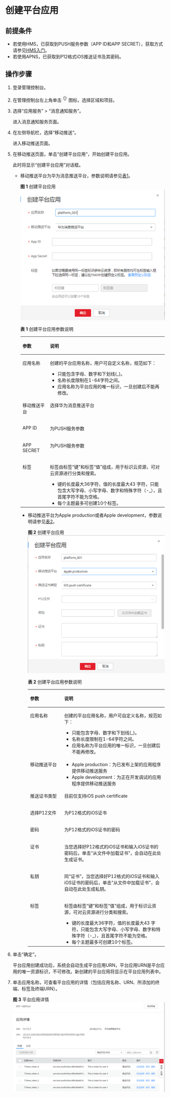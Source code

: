 # 创建平台应用<a name="ZH-CN_TOPIC_0078063242"></a>

## 前提条件<a name="section15138112616581"></a>

-   若使用HMS，已获取到PUSH服务参数（APP ID和APP SECRET），获取方式请参见[HMS入门](HMS入门.md)。
-   若使用APNS，已获取到P12格式iOS推送证书及其密码。

## 操作步骤<a name="section514973615550"></a>

1.  登录管理控制台。
2.  在管理控制台左上角单击![](figures/icon-region.png)图标，选择区域和项目。
3.  选择“应用服务” \> “消息通知服务”。

    进入消息通知服务页面。

4.  在左侧导航栏，选择“移动推送“。

    进入移动推送页面。

5.  在移动推送页面，单击“创建平台应用“，开始创建平台应用。

    此时将显示“创建平台应用”对话框。

    -   移动推送平台为华为消息推送平台，参数说明请参见[表1](#table1733410171414)。

        **图 1**  创建平台应用<a name="fig592902975613"></a>  
        ![](figures/创建平台应用.png "创建平台应用")

        **表 1**  创建平台应用参数说明

        <a name="table1733410171414"></a>
        <table><thead align="left"><tr id="row1033480141412"><th class="cellrowborder" valign="top" width="19%" id="mcps1.2.3.1.1"><p id="p833418011414"><a name="p833418011414"></a><a name="p833418011414"></a>参数</p>
        </th>
        <th class="cellrowborder" valign="top" width="81%" id="mcps1.2.3.1.2"><p id="p113344014144"><a name="p113344014144"></a><a name="p113344014144"></a>说明</p>
        </th>
        </tr>
        </thead>
        <tbody><tr id="row833412010145"><td class="cellrowborder" valign="top" width="19%" headers="mcps1.2.3.1.1 "><p id="p1333415021413"><a name="p1333415021413"></a><a name="p1333415021413"></a>应用名称</p>
        </td>
        <td class="cellrowborder" valign="top" width="81%" headers="mcps1.2.3.1.2 "><p id="zh-cn_topic_0043394871_p44258107153632"><a name="zh-cn_topic_0043394871_p44258107153632"></a><a name="zh-cn_topic_0043394871_p44258107153632"></a>创建的平台应用名称，用户可自定义名称，规范如下：</p>
        <a name="zh-cn_topic_0043394871_ul40971925153757"></a><a name="zh-cn_topic_0043394871_ul40971925153757"></a><ul id="zh-cn_topic_0043394871_ul40971925153757"><li>只能包含字母、数字和下划线(_)。</li><li>名称长度限制在1-64字符之间。</li><li>应用名称为平台应用的唯一标识，一旦创建后不能再修改。</li></ul>
        </td>
        </tr>
        <tr id="row2342115214268"><td class="cellrowborder" valign="top" width="19%" headers="mcps1.2.3.1.1 "><p id="p234235211263"><a name="p234235211263"></a><a name="p234235211263"></a>移动推送平台</p>
        </td>
        <td class="cellrowborder" valign="top" width="81%" headers="mcps1.2.3.1.2 "><p id="p33422052132618"><a name="p33422052132618"></a><a name="p33422052132618"></a>选择华为消息推送平台</p>
        </td>
        </tr>
        <tr id="row1233418051419"><td class="cellrowborder" valign="top" width="19%" headers="mcps1.2.3.1.1 "><p id="p1233470191417"><a name="p1233470191417"></a><a name="p1233470191417"></a>APP ID</p>
        </td>
        <td class="cellrowborder" valign="top" width="81%" headers="mcps1.2.3.1.2 "><p id="p1334303142"><a name="p1334303142"></a><a name="p1334303142"></a>为PUSH服务参数</p>
        </td>
        </tr>
        <tr id="row93346013146"><td class="cellrowborder" valign="top" width="19%" headers="mcps1.2.3.1.1 "><p id="p2350120101412"><a name="p2350120101412"></a><a name="p2350120101412"></a>APP SECRET</p>
        </td>
        <td class="cellrowborder" valign="top" width="81%" headers="mcps1.2.3.1.2 "><p id="p1258323643414"><a name="p1258323643414"></a><a name="p1258323643414"></a>为PUSH服务参数</p>
        </td>
        </tr>
        <tr id="row7997184012249"><td class="cellrowborder" valign="top" width="19%" headers="mcps1.2.3.1.1 "><p id="p1771744410247"><a name="p1771744410247"></a><a name="p1771744410247"></a>标签</p>
        </td>
        <td class="cellrowborder" valign="top" width="81%" headers="mcps1.2.3.1.2 "><p id="p860661310433"><a name="p860661310433"></a><a name="p860661310433"></a>标签由标签“键”和标签“值”组成，用于标识云资源，可对云资源进行分类和搜索。</p>
        <a name="ul1560610134435"></a><a name="ul1560610134435"></a><ul id="ul1560610134435"><li>键的长度最大36字符，值的长度最大43 字符，只能包含大写字母、小写字母、数字和特殊字符（-_），且首尾字符不能为空格。</li><li>每个主题最多可创建10个标签。</li></ul>
        </td>
        </tr>
        </tbody>
        </table>

        -   移动推送平台为Apple production或者Apple development，参数说明请参见[表2](#table1822103382)。

            **图 2**  创建平台应用<a name="fig1324217461179"></a>  
            ![](figures/创建平台应用-2.png "创建平台应用-2")

            **表 2**  创建平台应用参数说明

            <a name="table1822103382"></a>
            <table><thead align="left"><tr id="row198221333810"><th class="cellrowborder" valign="top" width="25%" id="mcps1.2.3.1.1"><p id="p1635063913815"><a name="p1635063913815"></a><a name="p1635063913815"></a>参数</p>
            </th>
            <th class="cellrowborder" valign="top" width="75%" id="mcps1.2.3.1.2"><p id="p1935016397810"><a name="p1935016397810"></a><a name="p1935016397810"></a>说明</p>
            </th>
            </tr>
            </thead>
            <tbody><tr id="row88221038815"><td class="cellrowborder" valign="top" width="25%" headers="mcps1.2.3.1.1 "><p id="p1813210342811"><a name="p1813210342811"></a><a name="p1813210342811"></a>应用名称</p>
            </td>
            <td class="cellrowborder" valign="top" width="75%" headers="mcps1.2.3.1.2 "><p id="p1813215340815"><a name="p1813215340815"></a><a name="p1813215340815"></a>创建的平台应用名称，用户可自定义名称，规范如下：</p>
            <a name="ul1013219341582"></a><a name="ul1013219341582"></a><ul id="ul1013219341582"><li>只能包含字母、数字和下划线(_)。</li><li>名称长度限制在1-64字符之间。</li><li>应用名称为平台应用的唯一标识，一旦创建后不能再修改。</li></ul>
            </td>
            </tr>
            <tr id="row204138432820"><td class="cellrowborder" valign="top" width="25%" headers="mcps1.2.3.1.1 "><p id="p84131943584"><a name="p84131943584"></a><a name="p84131943584"></a>移动推送平台</p>
            </td>
            <td class="cellrowborder" valign="top" width="75%" headers="mcps1.2.3.1.2 "><a name="ul109915116914"></a><a name="ul109915116914"></a><ul id="ul109915116914"><li>Apple production：为已发布上架的应用程序提供移动推送服务</li><li>Apple development：为正在开发调试的应用程序提供移动推送服务</li></ul>
            </td>
            </tr>
            <tr id="row61941548386"><td class="cellrowborder" valign="top" width="25%" headers="mcps1.2.3.1.1 "><p id="p019410482083"><a name="p019410482083"></a><a name="p019410482083"></a>推送证书类型</p>
            </td>
            <td class="cellrowborder" valign="top" width="75%" headers="mcps1.2.3.1.2 "><p id="p161941348682"><a name="p161941348682"></a><a name="p161941348682"></a>目前仅支持iOS push certificate</p>
            </td>
            </tr>
            <tr id="row1225618161191"><td class="cellrowborder" valign="top" width="25%" headers="mcps1.2.3.1.1 "><p id="p202563164917"><a name="p202563164917"></a><a name="p202563164917"></a>选择P12文件</p>
            </td>
            <td class="cellrowborder" valign="top" width="75%" headers="mcps1.2.3.1.2 "><p id="p92566161911"><a name="p92566161911"></a><a name="p92566161911"></a>为P12格式的iOS证书</p>
            </td>
            </tr>
            <tr id="row163651234699"><td class="cellrowborder" valign="top" width="25%" headers="mcps1.2.3.1.1 "><p id="p536518346919"><a name="p536518346919"></a><a name="p536518346919"></a>密码</p>
            </td>
            <td class="cellrowborder" valign="top" width="75%" headers="mcps1.2.3.1.2 "><p id="p16365103418917"><a name="p16365103418917"></a><a name="p16365103418917"></a>为P12格式的iOS证书的密码</p>
            </td>
            </tr>
            <tr id="row0544114917273"><td class="cellrowborder" valign="top" width="25%" headers="mcps1.2.3.1.1 "><p id="p13544174919277"><a name="p13544174919277"></a><a name="p13544174919277"></a>证书</p>
            </td>
            <td class="cellrowborder" valign="top" width="75%" headers="mcps1.2.3.1.2 "><p id="p1554444917276"><a name="p1554444917276"></a><a name="p1554444917276"></a>当您选择好P12格式的iOS证书和输入iOS证书的密码后，单击“从文件中加载证书”，会自动在此处生成证书。</p>
            </td>
            </tr>
            <tr id="row153585547271"><td class="cellrowborder" valign="top" width="25%" headers="mcps1.2.3.1.1 "><p id="p13358115411272"><a name="p13358115411272"></a><a name="p13358115411272"></a>私钥</p>
            </td>
            <td class="cellrowborder" valign="top" width="75%" headers="mcps1.2.3.1.2 "><p id="p12358125412714"><a name="p12358125412714"></a><a name="p12358125412714"></a>同“证书”，当您选择好P12格式的iOS证书和输入iOS证书的密码后，单击“从文件中加载证书”，会自动在此处生成私钥。</p>
            </td>
            </tr>
            <tr id="row3466052112716"><td class="cellrowborder" valign="top" width="25%" headers="mcps1.2.3.1.1 "><p id="p12466252182713"><a name="p12466252182713"></a><a name="p12466252182713"></a>标签</p>
            </td>
            <td class="cellrowborder" valign="top" width="75%" headers="mcps1.2.3.1.2 "><p id="p785849142819"><a name="p785849142819"></a><a name="p785849142819"></a>标签由标签“键”和标签“值”组成，用于标识云资源，可对云资源进行分类和搜索。</p>
            <a name="ul285829122819"></a><a name="ul285829122819"></a><ul id="ul285829122819"><li>键的长度最大36字符，值的长度最大43 字符，只能包含大写字母、小写字母、数字和特殊字符（-_），且首尾字符不能为空格。</li><li>每个主题最多可创建10个标签。</li></ul>
            </td>
            </tr>
            </tbody>
            </table>



6.  单击“确定”。

    平台应用创建成功后，系统会自动生成平台应用URN，平台应用URN是平台应用的唯一资源标识，不可修改。新创建的平台应用将显示在平台应用列表中。

7.  单击应用名称，可查看平台应用的详情（包括应用名称、URN、所添加的终端、标签及终端URN）。

    **图 3**  平台应用详情<a name="fig42812369241"></a>  
    ![](figures/平台应用详情.png "平台应用详情")


